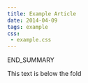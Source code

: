```yaml
---
title: Example Article
date: 2014-04-09
tags: example
css: 
 - example.css
---
```

<div class="canvas" id="example"></div>
END_SUMMARY
<p>This text is below the fold</p>

